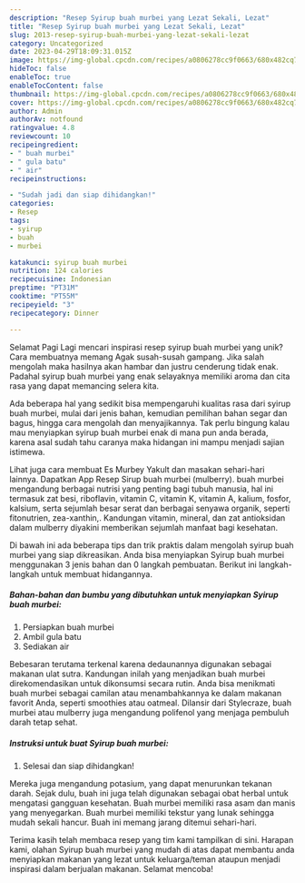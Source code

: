 ```yaml
---
description: "Resep Syirup buah murbei yang Lezat Sekali, Lezat"
title: "Resep Syirup buah murbei yang Lezat Sekali, Lezat"
slug: 2013-resep-syirup-buah-murbei-yang-lezat-sekali-lezat
category: Uncategorized
date: 2023-04-29T18:09:31.015Z
image: https://img-global.cpcdn.com/recipes/a0806278cc9f0663/680x482cq70/syirup-buah-murbei-foto-resep-utama.jpg
hideToc: false
enableToc: true
enableTocContent: false
thumbnail: https://img-global.cpcdn.com/recipes/a0806278cc9f0663/680x482cq70/syirup-buah-murbei-foto-resep-utama.jpg
cover: https://img-global.cpcdn.com/recipes/a0806278cc9f0663/680x482cq70/syirup-buah-murbei-foto-resep-utama.jpg
author: Admin
authorAv: notfound
ratingvalue: 4.8
reviewcount: 10
recipeingredient:
- " buah murbei"
- " gula batu"
- " air"
recipeinstructions:

- "Sudah jadi dan siap dihidangkan!"
categories:
- Resep
tags:
- syirup
- buah
- murbei

katakunci: syirup buah murbei 
nutrition: 124 calories
recipecuisine: Indonesian
preptime: "PT31M"
cooktime: "PT55M"
recipeyield: "3"
recipecategory: Dinner

---
```



Selamat Pagi Lagi mencari inspirasi resep syirup buah murbei yang unik? Cara membuatnya memang Agak susah-susah gampang. Jika salah mengolah maka hasilnya akan hambar dan justru cenderung tidak enak. Padahal syirup buah murbei yang enak selayaknya memiliki aroma dan cita rasa yang dapat memancing selera kita.


Ada beberapa hal yang sedikit bisa mempengaruhi kualitas rasa dari syirup buah murbei, mulai dari jenis bahan, kemudian pemilihan bahan segar dan bagus, hingga cara mengolah dan menyajikannya. Tak perlu bingung kalau mau menyiapkan syirup buah murbei enak di mana pun anda berada, karena asal sudah tahu caranya maka hidangan ini mampu menjadi sajian istimewa.

Lihat juga cara membuat Es Murbey Yakult dan masakan sehari-hari lainnya. Dapatkan App Resep Sirup buah murbei (mulberry). buah murbei mengandung berbagai nutrisi yang penting bagi tubuh manusia, hal ini termasuk zat besi, riboflavin, vitamin C, vitamin K, vitamin A, kalium, fosfor, kalsium, serta sejumlah besar serat dan berbagai senyawa organik, seperti fitonutrien, zea-xanthin,. Kandungan vitamin, mineral, dan zat antioksidan dalam mulberry diyakini memberikan sejumlah manfaat bagi kesehatan.


Di bawah ini ada beberapa tips dan trik praktis dalam mengolah syirup buah murbei yang siap dikreasikan. Anda bisa menyiapkan Syirup buah murbei menggunakan 3 jenis bahan dan 0 langkah pembuatan. Berikut ini langkah-langkah untuk membuat hidangannya.

<!--inarticleads1-->

##### Bahan-bahan dan bumbu yang dibutuhkan untuk menyiapkan Syirup buah murbei:

1. Persiapkan  buah murbei
1. Ambil  gula batu
1. Sediakan  air


Bebesaran terutama terkenal karena dedaunannya digunakan sebagai makanan ulat sutra. Kandungan inilah yang menjadikan buah murbei direkomendasikan untuk dikonsumsi secara rutin. Anda bisa menikmati buah murbei sebagai camilan atau menambahkannya ke dalam makanan favorit Anda, seperti smoothies atau oatmeal. Dilansir dari Stylecraze, buah murbei atau mulberry juga mengandung polifenol yang menjaga pembuluh darah tetap sehat. 

<!--inarticleads2-->

##### Instruksi untuk buat Syirup buah murbei:


1. Selesai dan siap dihidangkan!

Mereka juga mengandung potasium, yang dapat menurunkan tekanan darah. Sejak dulu, buah ini juga telah digunakan sebagai obat herbal untuk mengatasi gangguan kesehatan. Buah murbei memiliki rasa asam dan manis yang menyegarkan. Buah murbei memiliki tekstur yang lunak sehingga mudah sekali hancur. Buah ini memang jarang ditemui sehari-hari. 

Terima kasih telah membaca resep yang tim kami tampilkan di sini. Harapan kami, olahan Syirup buah murbei yang mudah di atas dapat membantu anda menyiapkan makanan yang lezat untuk keluarga/teman ataupun menjadi inspirasi dalam berjualan makanan. Selamat mencoba!
